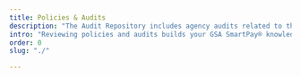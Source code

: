 ```yaml
---
title: Policies & Audits
description: "The Audit Repository includes agency audits related to the GSA SmartPay program."
intro: "Reviewing policies and audits builds your GSA SmartPay® knowledge and strengthens your charge card program."
order: 0
slug: "./"

---
```

